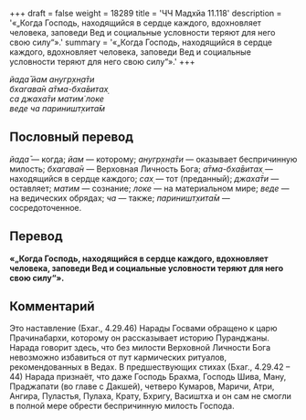 +++
draft = false
weight = 18289
title = 'ЧЧ Мадхйа 11.118'
description = '«„Когда Господь, находящийся в сердце каждого, вдохновляет человека, заповеди Вед и социальные условности теряют для него свою силу“».'
summary = '«„Когда Господь, находящийся в сердце каждого, вдохновляет человека, заповеди Вед и социальные условности теряют для него свою силу“».'
+++

_йада̄ йам анугр̣хн̣а̄ти  
бхагава̄н а̄тма-бха̄витах̣  
са джаха̄ти матим̇ локе  
веде ча париништ̣хита̄м_

## Пословный перевод

_йада̄_ — когда; _йам_ — которому; _анугр̣хн̣а̄ти_ — оказывает беспричинную милость; _бхагава̄н_ — Верховная Личность Бога; _а̄тма_\-_бха̄витах̣_ — находящийся в сердце каждого; _сах̣_ — тот (преданный); _джаха̄ти_ — оставляет; _матим_ — сознание; _локе_ — на материальном мире; _веде_ — на ведических обрядах; _ча_ — также; _париништ̣хита̄м_ — сосредоточенное.

## Перевод

**«„Когда Господь, находящийся в сердце каждого, вдохновляет человека, заповеди Вед и социальные условности теряют для него свою силу“».**

## Комментарий

Это наставление (Бхаг., 4.29.46) Нарады Госвами обращено к царю Прачинабархи, которому он рассказывает историю Пуранджаны. Нарада говорит здесь, что без милости Верховной Личности Бога невозможно избавиться от пут кармических ритуалов, рекомендованных в Ведах. В предшествующих стихах (Бхаг., 4.29.42 – 44) Нарада признаёт, что даже Господь Брахма, Господь Шива, Ману, Праджапати (во главе с Дакшей), четверо Кумаров, Маричи, Атри, Ангира, Пуластья, Пулаха, Крату, Бхригу, Васиштха и он сам не смогли в полной мере обрести беспричинную милость Господа.
